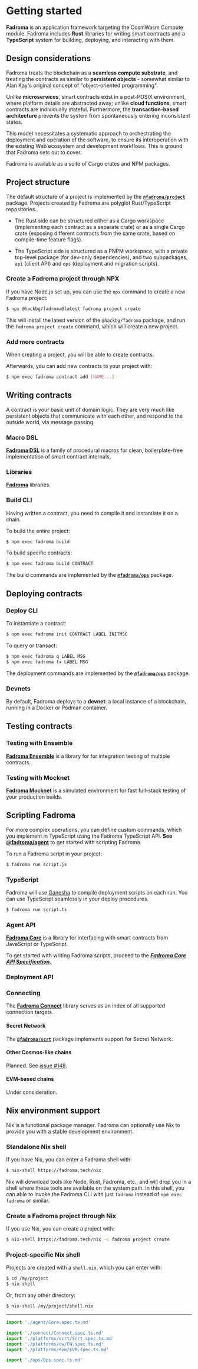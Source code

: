 # Getting started

**Fadroma** is an application framework targeting the CosmWasm Compute module.
Fadroma includes **Rust** libraries for writing smart contracts and a
**TypeScript** system for building, deploying, and interacting with them.

## Design considerations

Fadroma treats the blockchain as a **seamless compute substrate**,
and treating the contracts as similar to **persistent objects** -
somewhat similar to Alan Kay's original concept of
"object-oriented programming".

Unlike **microservices**, smart contracts exist in a post-POSIX environment,
where platform details are abstracted away; unlike **cloud functions**,
smart contracts are individually stateful. Furthermore, the
**transaction-based architecture** prevents the system from
spontaneously entering inconsistent states.

This model necessitates a systematic approach to orchestrating the deployment and operation
of the software, to ensure its interoperation with the existing Web ecosystem
and development workflows. This is ground that Fadroma sets out to cover.

Fadroma is available as a suite of Cargo crates and NPM packages.

## Project structure

The default structure of a project is implemented by the
[**`@fadroma/project`**](./packages/project/Project.spec.ts.md) package.
Projects created by Fadroma are polyglot Rust/TypeScript repositories.

* The Rust side can be structured either as a Cargo workspace
  (implementing each contract as a separate crate) or as a
  single Cargo crate (exposing different contracts from the
  same crate, based on compile-time feature flags).

* The TypeScript side is structured as a PNPM workspace, with a private
  top-level package (for dev-only dependencies), and two subpackages,
  `api` (client API) and `ops` (deployment and migration scripts).

### Create a Fadroma project through NPX

If you have Node.js set up, you can use the `npx` command to create a new Fadroma project:

```sh
$ npx @hackbg/fadroma@latest fadroma project create
```

This will install the latest version of the `@hackbg/fadroma` package,
and run the `fadroma project create` command, which will create a new project.

### Add more contracts

When creating a project, you will be able to create contracts.

Afterwards, you can add new contracts to your project with:

```sh
$ npm exec fadroma contract add [NAME...]
```

## Writing contracts

A contract is your basic unit of domain logic.
They are very much like persistent objects
that communicate with each other, and
respond to the outside world,
via message passing.

### Macro DSL

[**Fadroma DSL**](https://docs.rs/fadroma-dsl/latest/fadroma-dsl)
is a family of procedural macros for clean, boilerplate-free implementation
of smart contract internals,

### Libraries

[**Fadroma**](https://docs.rs/fadroma/latest/fadroma) libraries.

### Build CLI

Having written a contract, you need to compile it and instantiate it on a chain.

To build the entire project:

```sh
$ npm exec fadroma build
```

To build specific contracts:

```sh
$ npm exec fadroma build CONTRACT
```

The build commands are implemented by the
[**`@fadroma/ops`**](./packages/build/Build.spec.ts.md) package.

## Deploying contracts

### Deploy CLI

To instantiate a contract:

```sh
$ npm exec fadroma init CONTRACT LABEL INITMSG
```

To query or transact:

```sh
$ npm exec fadroma q LABEL MSG
$ npm exec fadroma tx LABEL MSG
```

The deployment commands are implemented by the
[**`@fadroma/ops`**](./packages/build/Build.spec.ts.md) package.

### Devnets

By default, Fadroma deploys to a **devnet**: a local instance of
a blockchain, running in a Docker or Podman container.

## Testing contracts

### Testing with Ensemble

[**Fadroma Ensemble**](https://fadroma.tech/rs/fadroma/ensemble/index.html)
is a library for for integration testing of multiple contracts.

### Testing with Mocknet

[**Fadroma Mocknet**](https://fadroma.tech/js/classes/_fadroma_ops.Mocknet.html) is
a simulated environment for fast full-stack testing of your production builds.

## Scripting Fadroma

For more complex operations, you can define custom commands, which you implement in TypeScript
using the Fadroma TypeScript API. **See [@fadroma/agent](agent/Core.spec.ts.md)** to get
started with scripting Fadroma.

To run a Fadroma script in your project:

```sh
$ fadroma run script.js
```

### TypeScript

Fadroma will use [Ganesha](https://github.com/hackbg/ganesha) to compile
deployment scripts on each run. You can use TypeScript seamlessly in your
deploy procedures.

```sh
$ fadroma run script.ts
```

### Agent API

[**Fadroma Core**](https://fadroma.tech/js/modules/_fadroma_client.html) is a library for
interfacing with smart contracts from JavaScript or TypeScript.

To get started with writing Fadroma scripts,
proceed to the [***Fadroma Core API Specification***](./packages/core/Core.spec.ts.md).

### Deployment API

### Connecting

The [**Fadroma Connect**](./packages/connect/Connect.spec.ts.md) library
serves as an index of all supported connection targets.

#### Secret Network

The [**`@fadroma/scrt`**](./platforms/scrt/Scrt.spec.ts.md)
package implements support for Secret Network.

#### Other Cosmos-like chains

Planned. See [issue #148](https://github.com/hackbg/fadroma/issues/148).

#### EVM-based chains

Under consideration.

## Nix environment support

Nix is a functional package manager. Fadroma can optionally
use Nix to provide you with a stable development environment.

### Standalone Nix shell

If you have Nix, you can enter a Fadroma shell with:

```sh
$ nix-shell https://fadroma.tech/nix
```

Nix will download tools like Node, Rust, Fadroma, etc.,
and will drop you in a shell where these tools are available
on the system path. In this shell, you can able to invoke
the Fadroma CLI with just `fadroma` instead of `npm exec fadroma` or similar.

### Create a Fadroma project through Nix

If you use Nix, you can create a project with:

```sh
$ nix-shell https://fadroma.tech/nix -c fadroma project create
```

### Project-specific Nix shell

Projects are created with a `shell.nix`, which you can enter with:

```sh
$ cd /my/project
$ nix-shell
```

Or, from any other directory:

```sh
$ nix-shell /my/project/shell.nix
```

---

```typescript
import './agent/Core.spec.ts.md'

import './connect/Connect.spec.ts.md'
import './platforms/scrt/Scrt.spec.ts.md'
import './platforms/cw/CW.spec.ts.md'
import './platforms/evm/EVM.spec.ts.md'

import './ops/Ops.spec.ts.md'
```
